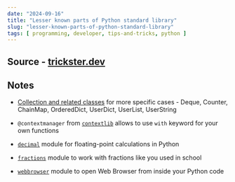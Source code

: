 ```yaml
---
date: "2024-09-16"
title: "Lesser known parts of Python standard library"
slug: "lesser-known-parts-of-python-standard-library"
tags: [ programming, developer, tips-and-tricks, python ]
---
```




## Source - [trickster.dev][1]

## Notes
* [Collection and related classes][2] for more specific cases - Deque, Counter, ChainMap, OrderedDict, UserDict, UserList, UserString
* `@contextmanager` from [`contextlib`][3] allows to use `with` keyword for your own functions
* [`decimal`][4] module for floating-point calculations in Python
* [`fractions`][5] module to work with fractions like you used in school
* [`webbrowser`][6] module to open Web Browser from inside your Python code



   [1]: https://www.trickster.dev/post/lesser-known-parts-of-python-standard-library/
   [2]: https://docs.python.org/3/library/collections.html
   [3]: https://docs.python.org/3/library/contextlib.html
   [4]: https://docs.python.org/3/library/decimal.html
   [5]: https://docs.python.org/3/library/fractions.html
   [6]: https://docs.python.org/3/library/webbrowser.html
